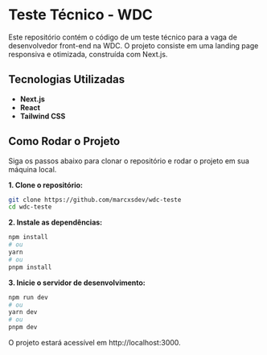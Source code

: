 # Teste Técnico - WDC

Este repositório contém o código de um teste técnico para a vaga de desenvolvedor front-end na WDC. O projeto consiste em uma landing page responsiva e otimizada, construída com Next.js.

## Tecnologias Utilizadas

- **Next.js**
- **React**
- **Tailwind CSS**

## Como Rodar o Projeto

Siga os passos abaixo para clonar o repositório e rodar o projeto em sua máquina local.

**1. Clone o repositório:**

```bash
git clone https://github.com/marcxsdev/wdc-teste
cd wdc-teste
```

**2. Instale as dependências:**

```bash
npm install
# ou
yarn
# ou
pnpm install
```

**3. Inicie o servidor de desenvolvimento:**

```bash
npm run dev
# ou
yarn dev
# ou
pnpm dev
```

O projeto estará acessível em http://localhost:3000.
